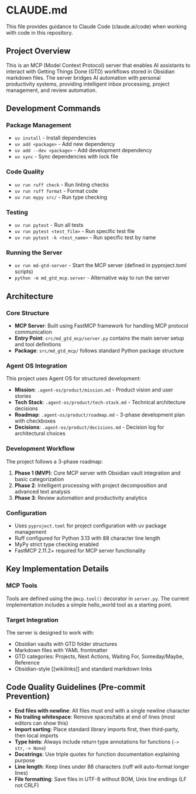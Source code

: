 # CLAUDE.md

This file provides guidance to Claude Code (claude.ai/code) when working with code in this repository.

## Project Overview

This is an MCP (Model Context Protocol) server that enables AI assistants to interact with Getting Things Done (GTD) workflows stored in Obsidian markdown files. The server bridges AI automation with personal productivity systems, providing intelligent inbox processing, project management, and review automation.

## Development Commands

### Package Management
- `uv install` - Install dependencies
- `uv add <package>` - Add new dependency
- `uv add --dev <package>` - Add development dependency
- `uv sync` - Sync dependencies with lock file

### Code Quality
- `uv run ruff check` - Run linting checks
- `uv run ruff format` - Format code
- `uv run mypy src/` - Run type checking

### Testing
- `uv run pytest` - Run all tests
- `uv run pytest <test_file>` - Run specific test file
- `uv run pytest -k <test_name>` - Run specific test by name

### Running the Server
- `uv run md-gtd-server` - Start the MCP server (defined in pyproject.toml scripts)
- `python -m md_gtd_mcp.server` - Alternative way to run the server

## Architecture

### Core Structure
- **MCP Server**: Built using FastMCP framework for handling MCP protocol communication
- **Entry Point**: `src/md_gtd_mcp/server.py` contains the main server setup and tool definitions
- **Package**: `src/md_gtd_mcp/` follows standard Python package structure

### Agent OS Integration
This project uses Agent OS for structured development:
- **Mission**: `.agent-os/product/mission.md` - Product vision and user stories
- **Tech Stack**: `.agent-os/product/tech-stack.md` - Technical architecture decisions
- **Roadmap**: `.agent-os/product/roadmap.md` - 3-phase development plan with checkboxes
- **Decisions**: `.agent-os/product/decisions.md` - Decision log for architectural choices

### Development Workflow
The project follows a 3-phase roadmap:
1. **Phase 1 (MVP)**: Core MCP server with Obsidian vault integration and basic categorization
2. **Phase 2**: Intelligent processing with project decomposition and advanced text analysis
3. **Phase 3**: Review automation and productivity analytics

### Configuration
- Uses `pyproject.toml` for project configuration with uv package management
- Ruff configured for Python 3.13 with 88 character line length
- MyPy strict type checking enabled
- FastMCP 2.11.2+ required for MCP server functionality

## Key Implementation Details

### MCP Tools
Tools are defined using the `@mcp.tool()` decorator in `server.py`. The current implementation includes a simple hello_world tool as a starting point.

### Target Integration
The server is designed to work with:
- Obsidian vaults with GTD folder structures
- Markdown files with YAML frontmatter
- GTD categories: Projects, Next Actions, Waiting For, Someday/Maybe, Reference
- Obsidian-style [[wikilinks]] and standard markdown links

## Code Quality Guidelines (Pre-commit Prevention)
- **End files with newline**: All files must end with a single newline character
- **No trailing whitespace**: Remove spaces/tabs at end of lines (most editors can show this)
- **Import sorting**: Place standard library imports first, then third-party, then local imports
- **Type hints**: Always include return type annotations for functions (`-> str`, `-> None`)
- **Docstrings**: Use triple quotes for function documentation explaining purpose
- **Line length**: Keep lines under 88 characters (ruff will auto-format longer lines)
- **File formatting**: Save files in UTF-8 without BOM, Unix line endings (LF not CRLF)
